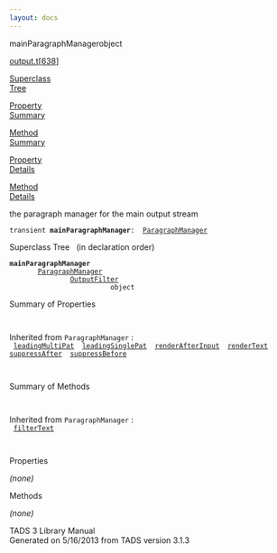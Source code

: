 ```yaml
---
layout: docs
---
```

<span class="title">mainParagraphManager</span><span class="type">object</span>

[output.t](../file/output.t.html)\[[638](../source/output.t.html#638)\]

[Superclass  
Tree](#_SuperClassTree_)

[Property  
Summary](#_PropSummary_)

[Method  
Summary](#_MethodSummary_)

[Property  
Details](#_Properties_)

[Method  
Details](#_Methods_)

<div class="fdesc">

the paragraph manager for the main output stream

`transient `**`mainParagraphManager`**` :   `[`ParagraphManager`](../object/ParagraphManager.html)

</div>

<span id="_SuperClassTree_"></span>

<div class="mjhd">

<span class="hdln">Superclass Tree</span>   (in declaration order)

</div>

**`mainParagraphManager`**  
`         `[`ParagraphManager`](../object/ParagraphManager.html)  
`                 `[`OutputFilter`](../object/OutputFilter.html)  
`                         object`  
<span id="_PropSummary_"></span>

<div class="mjhd">

<span class="hdln">Summary of Properties</span>  

</div>

` `

Inherited from `ParagraphManager` :  
` `[`leadingMultiPat`](../object/ParagraphManager.html#leadingMultiPat)`  `[`leadingSinglePat`](../object/ParagraphManager.html#leadingSinglePat)`  `[`renderAfterInput`](../object/ParagraphManager.html#renderAfterInput)`  `[`renderText`](../object/ParagraphManager.html#renderText)`  `[`suppressAfter`](../object/ParagraphManager.html#suppressAfter)`  `[`suppressBefore`](../object/ParagraphManager.html#suppressBefore)`  `

` `

<span id="_MethodSummary_"></span>

<div class="mjhd">

<span class="hdln">Summary of Methods</span>  

</div>

` `

Inherited from `ParagraphManager` :  
` `[`filterText`](../object/ParagraphManager.html#filterText)`  `

` `

<span id="_Properties_"></span>

<div class="mjhd">

<span class="hdln">Properties</span>  

</div>

*(none)* <span id="_Methods_"></span>

<div class="mjhd">

<span class="hdln">Methods</span>  

</div>

*(none)*

<div class="ftr">

TADS 3 Library Manual  
Generated on 5/16/2013 from TADS version 3.1.3

</div>
